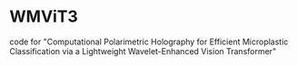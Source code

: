 # WMViT3
code for "Computational Polarimetric Holography for Efficient Microplastic Classification via a Lightweight Wavelet-Enhanced Vision Transformer"
